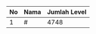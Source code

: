 | No | Nama            | Jumlah Level |
|----|-----------------|--------------|
| 1  | #    |    4748        |

